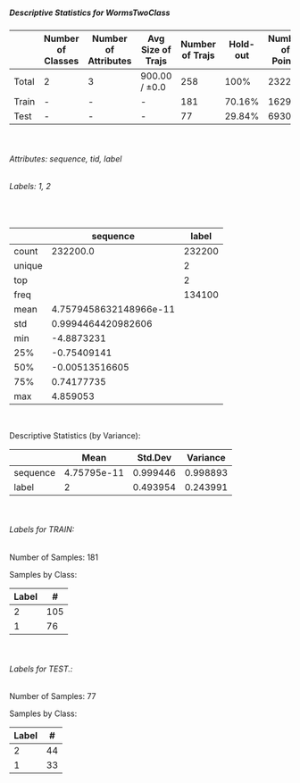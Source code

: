 ##### Descriptive Statistics for WormsTwoClass


|       |   Number of Classes |   Number of Attributes |   Avg Size of Trajs |   Number of Trajs | Hold-out   |   Number of Points |   Longest Size |   Shortest Size |
|-------|---------------------|------------------------|---------------------|-------------------|------------|--------------------|----------------|-----------------|
| Total | 2                   | 3                      | 900.00 / ±0.0       | 258               | 100%       |             232200 |            900 |             900 |
| Train | -                   | -                      | -                   | 181               | 70.16%     |             162900 |            900 |             900 |
| Test  | -                   | -                      | -                   | 77                | 29.84%     |              69300 |            900 |             900 |

&nbsp;

###### Attributes: sequence, tid, label


###### Labels: 1, 2

&nbsp;

|        | sequence               | label   |
|--------|------------------------|---------|
| count  | 232200.0               | 232200  |
| unique |                        | 2       |
| top    |                        | 2       |
| freq   |                        | 134100  |
| mean   | 4.7579458632148966e-11 |         |
| std    | 0.9994464420982606     |         |
| min    | -4.8873231             |         |
| 25%    | -0.75409141            |         |
| 50%    | -0.00513516605         |         |
| 75%    | 0.74177735             |         |
| max    | 4.859053               |         |

&nbsp;

Descriptive Statistics (by Variance): 


|          |        Mean |   Std.Dev |   Variance |
|----------|-------------|-----------|------------|
| sequence | 4.75795e-11 |  0.999446 |   0.998893 |
| label    | 2           |  0.493954 |   0.243991 |

&nbsp;

###### Labels for TRAIN:


Number of Samples: 181
Samples by Class:
|   Label |   # |
|---------|-----|
|       2 | 105 |
|       1 |  76 |

&nbsp;

###### Labels for TEST.:


Number of Samples: 77
Samples by Class:
|   Label |   # |
|---------|-----|
|       2 |  44 |
|       1 |  33 |